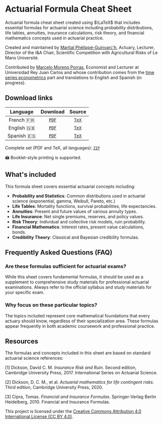 # Actuarial Formula Cheat Sheet

Actuarial formula cheat sheet created using $\LaTeX$ that includes essential formulas for actuarial science including probability distributions, life tables, annuities, insurance calculations, risk theory, and financial mathematics concepts used in actuarial practice.

Created and maintained by [Martial Phélippé-Guinvarc'h](https://sites.google.com/site/martialphelippeguinvarch/home), Actuary, Lecturer, Director of the I&A Chair, Scientific Competition with Agricultural Risks of Le Mans Université.

Contributed by [Marcelo Moreno Porras](https://servicios.urjc.es/pdi/ver/marcelo.moreno), Economist and Lecturer at Universidad Rey Juan Carlos and whose contribution comes from the [time series econometrics](https://github.com/marcelomijas/econometrics-cheatsheet) part and translations to English and Spanish (in progress).

## Download links

| Language | Download | Source |
| :---: | :---: | :---: |
| French :fr: | [`PDF`](https://raw.githubusercontent.com/MartialP-G/ActuarialFormulaSheet/main/fr/ActuarialFormSheet_MBFA-fr.pdf) | [`TeX`](fr/ActuarialFormSheet_MBFA-fr.tex) |
| English :uk: | [`PDF`](https://raw.githubusercontent.com/MartialP-G/ActuarialFormulaSheet/main/en/ActuarialFormSheet_MBFA-en.pdf) | [`TeX`](en/ActuarialFormSheet_MBFA-en.tex) |
| Spanish :es: | [`PDF`](https://raw.githubusercontent.com/MartialP-G/ActuarialFormulaSheet/main/es/ActuarialFormSheet_MBFA-es.pdf) | [`TeX`](es/ActuarialFormSheet_MBFA-es.tex) |

Complete set (PDF and TeX, all languages): [`ZIP`](https://github.com/MartialP-G/ActuarialFormulaSheet/archive/refs/heads/main.zip)

:printer: Booklet-style printing is supported.

## What's included

This formula sheet covers essential actuarial concepts including:

- **Probability and Statistics**: Common distributions used in actuarial science (exponential, gamma, Weibull, Pareto, etc.)
- **Life Tables**: Mortality functions, survival probabilities, life expectancies.
- **Annuities**: Present and future values of various annuity types.
- **Life Insurance**: Net single premiums, reserves, and policy values.
- **Risk Theory**: Individual and collective risk models, ruin probability.
- **Financial Mathematics**: Interest rates, present value calculations, bonds.
- **Credibility Theory**: Classical and Bayesian credibility formulas.

## Frequently Asked Questions (FAQ)

### Are these formulas sufficient for actuarial exams?

While this sheet covers fundamental formulas, it should be used as a supplement to comprehensive study materials for professional actuarial examinations. Always refer to the official syllabus and study materials for your specific exam.

### Why focus on these particular topics?

The topics included represent core mathematical foundations that every actuary should know, regardless of their specialization area. These formulas appear frequently in both academic coursework and professional practice.

## Resources

The formulas and concepts included in this sheet are based on standard actuarial science references:

[1] Dickson, David C. M. *Insurance Risk and Ruin*. Second edition, Cambridge University Press, 2017. International Series on Actuarial Science.

[2] Dickson, D. C. M., et al. *Actuarial mathematics for life contingent risks*. Third edition, Cambridge University Press, 2020.

[3] Cipra, Tomas. *Financial and Insurance Formulas*. Springer-Verlag Berlin Heidelberg, 2010. Financial and Insurance Formulas.

This project is licensed under the [Creative Commons Attribution 4.0 International License (CC BY 4.0)](https://creativecommons.org/licenses/by/4.0/).